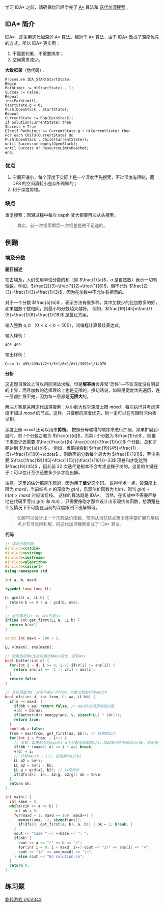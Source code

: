 学习 IDA\* 之前，请确保您已经学完了 [A\*](/search/astar) 算法和 [迭代加深搜索](/search/iterative) 。

## IDA* 简介
IDA\*，即采用迭代加深的 A\* 算法。相对于 A\* 算法，由于 IDA\* 改成了深度优先的方式，所以 IDA\* 更实用：
1. 不需要判重，不需要排序；
2. 空间需求减少。

**大致框架**（伪代码）：

```
Procedure IDA_STAR(StartState)
Begin
PathLimit := H(StartState) - 1;
Succes := False;
Repeat
inc(PathLimit);
StartState.g = 0;
Push(OpenStack , StartState);
Repeat
CurrentState := Pop(OpenStack);
If Solution(CurrentState) then
Success = True
Elseif PathLimit >= CurrentState.g + H(CurrentState) then
For each Child(CurrentState) do
Push(OpenStack , Child(CurrentState));
until Successor empty(OpenStack);
until Success or ResourceLimtsReached;
end;
```

### 优点

1. 空间开销小，每个深度下实际上是一个深度优先搜索，不过深度有限制，而 DFS 的空间消耗小是众所周知的；
2. 利于深度剪枝。

### 缺点

重复搜索：回溯过程中每次 depth 变大都要再次从头搜索。

> 其实，前一次搜索跟后一次相差是微不足道的。

## 例题

### 埃及分数

**题目描述**

在古埃及，人们使用单位分数的和（即 $\frac{1}{a}$，$a$ 是自然数）表示一切有理数。例如，$\frac{2}{3}=\frac{1}{2}+\frac{1}{6}$，但不允许 $\frac{2}{3}=\frac{1}{3}+\frac{1}{3}$，因为在加数中不允许有相同的。 

对于一个分数 $\frac{a}{b}$ ，表示方法有很多种，其中加数少的比加数多的好，如果加数个数相同，则最小的分数越大越好。 例如，$\frac{19}{45}=\frac{1}{5}+\frac{1}{6}+\frac{1}{18}$ 是最优方案。 

输入整数 $a,b$ （$0<a<b<500$），试编程计算最佳表达式。

输入样例：

```plain
495 499
```

输出样例：

```plain
Case 1: 495/499=1/2+1/5+1/6+1/8+1/3992+1/14970
```

**分析**

这道题目理论上可以用回溯法求解，但是**解答树**会非常“恐怖”—不仅深度没有明显的上界，而且加数的选择理论上也是无限的。换句话说，如果用宽度优先遍历，连一层都扩展不完，因为每一层都是**无限大**的。

解决方案是采用迭代加深搜索：从小到大枚举深度上限 $maxd$，每次执行只考虑深度不超过 $maxd$ 的节点。这样，只要解的深度优先，则一定可以在有限时间内枚举到。

深度上限 $maxd$ 还可以用来**剪枝**。 按照分母递增的顺序来进行扩展，如果扩展到i层时，前 $i$ 个分数之和为 $\frac{c}{d}$，而第 $i$ 个分数为 $\frac{1}{e}$ ，则接下来至少还需要 $\frac{\frac{a}{b}-\frac{c}{d}}{\frac{1}{e}}$ 个分数，总和才能达到 $\frac{a}{b}$ 。 例如，当前搜索到 $\frac{19}{45}=\frac{1}{5}+\frac{1}{100}+\cdots$ ，则后面的分数每个最大为 $\frac{1}{101}$，至少需要 $\frac{\frac{19}{45}-\frac{1}{5}}{\frac{1}{101}}=23$ 项总和才能达到 $\frac{19}{45}$ ，因此前 $22$ 次迭代是根本不会考虑这棵子树的。这里的关键在于：可以估计至少还要多少步才能出解。 

注意，这里的估计都是乐观的，因为用了**至少**这个词。 说得学术一点，设深度上限为 $maxd$，当前结点 $n$ 的深度为 $g(n)$，乐观估价函数为 $h(n)$，则当 $g(n)+h(n)>maxd$ 时应该剪枝。 这样的算法就是 IDA\*。 当然，在实战中不需要严格地在代码里写出 $g(n)$ 和 $h(n)$ ，只需要像刚才那样设计出乐观估价函数，想清楚在什么情况下不可能在当前的深度限制下出解即可。

> 如果可以设计出一个乐观估价函数，预测从当前结点至少还需要扩展几层结点才有可能得到解，则迭代加深搜索变成了 IDA\* 算法。

**代码**

```cpp
// 埃及分数问题
#include<cstdio>
#include<cstring>
#include<iostream>
#include<algorithm>
#include<cassert>
using namespace std;

int a, b, maxd;

typedef long long LL;

LL gcd(LL a, LL b) {
  return b == 0 ? a : gcd(b, a%b);
}

// 返回满足1/c <= a/b的最小c
inline int get_first(LL a, LL b) {
  return b/a+1;
}

const int maxn = 100 + 5;

LL v[maxn], ans[maxn];

// 如果当前解v比目前最优解ans更优，更新ans
bool better(int d) {
  for(int i = d; i >= 0; i--) if(v[i] != ans[i]) {
    return ans[i] == -1 || v[i] < ans[i];
  }
  return false;
}

// 当前深度为d，分母不能小于from，分数之和恰好为aa/bb
bool dfs(int d, int from, LL aa, LL bb) {
  if(d == maxd) {
    if(bb % aa) return false; // aa/bb必须是埃及分数
    v[d] = bb/aa;
    if(better(d)) memcpy(ans, v, sizeof(LL) * (d+1));
    return true;
  }
  bool ok = false;
  from = max(from, get_first(aa, bb)); // 枚举的起点
  for(int i = from; ; i++) {
    // 剪枝：如果剩下的maxd+1-d个分数全部都是1/i，加起来仍然不超过aa/bb，则无解
    if(bb * (maxd+1-d) <= i * aa) break;
    v[d] = i;
    // 计算aa/bb - 1/i，设结果为a2/b2
    LL b2 = bb*i;
    LL a2 = aa*i - bb;
    LL g = gcd(a2, b2); // 以便约分
    if(dfs(d+1, i+1, a2/g, b2/g)) ok = true;
  }
  return ok;
}

int main() {
  int kase = 0;
  while(cin >> a >> b) {
    int ok = 0;
    for(maxd = 1; maxd <= 100; maxd++) {
      memset(ans, -1, sizeof(ans));
      if(dfs(0, get_first(a, b), a, b)) { ok = 1; break; }
    }
    cout << "Case " << ++kase << ": ";
    if(ok) {
      cout << a << "/" << b << "=";
      for(int i = 0; i < maxd; i++) cout << "1/" << ans[i] << "+";
      cout << "1/" << ans[maxd] << "\n";
    } else cout << "No solution.\n";
  }
  return 0;
}
```

## 练习题

[旋转游戏 UVa1343](https://www.luogu.org/problem/show?pid=uva1343)
